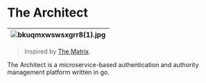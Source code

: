 

# The Architect


| ![bkuqmxwswsxgrr8(1).jpg](https://i.loli.net/2020/02/12/Q3CTJkB26XwVdHF.jpg) |
| :--: | 

> Inspired by [The Matrix](https://en.wikipedia.org/wiki/Architect_(The_Matrix)).

The Architect is a microservice-based authentication and authority management platform written in go.  
